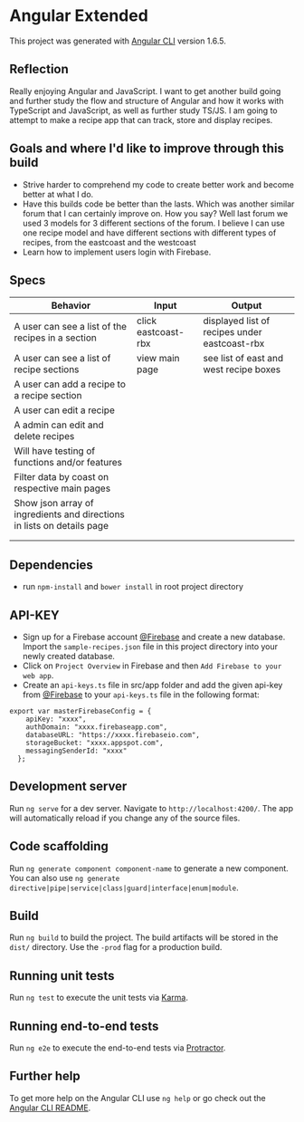 # Angular Extended

This project was generated with [Angular CLI](https://github.com/angular/angular-cli) version 1.6.5.

## Reflection

Really enjoying Angular and JavaScript. I want to get another build going and further study the flow and structure of Angular and how it works with TypeScript and JavaScript, as well as further study TS/JS. I am going to attempt to make a recipe app that can track, store and display recipes.

## Goals and where I'd like to improve through this build

* Strive harder to comprehend my code to create better work and become better at what I do.
* Have this builds code be better than the lasts. Which was another similar forum that I can certainly improve on. How you say? Well last forum we used 3 models for 3 different sections of the forum. I believe I can use one recipe model and have different sections with different types of recipes, from the eastcoast and the westcoast
* Learn how to implement users login with Firebase.



## Specs

| Behavior  | Input  | Output  |
|---|---|---|
| A user can see a list of the recipes in a section | click eastcoast-rbx  | displayed list of recipes under eastcoast-rbx  |
| A user can see a list of recipe sections | view main page  | see list of east and west recipe boxes  |
| A user can add a recipe to a recipe section  |   |   |
| A user can edit a recipe   |   |   |
| A admin can edit and delete recipes  |   |   |
| Will have testing of functions and/or features  |   |   |
| Filter data by coast on respective main pages  |   |   |
| Show json array of ingredients and directions in lists on details page  |   |   |
|   |   |   |
|   |   |   |

## Dependencies

* run `npm-install` and `bower install` in root project directory

## API-KEY

* Sign up for a Firebase account [@Firebase](https://firebase.google.com/) and create a new database. Import the `sample-recipes.json` file in this project directory into your newly created database.
* Click on `Project Overview` in Firebase and then `Add Firebase to your web app`.
* Create an `api-keys.ts` file in src/app folder and add the given api-key from [@Firebase](https://firebase.google.com/) to your `api-keys.ts` file in the following format:
```
export var masterFirebaseConfig = {
    apiKey: "xxxx",
    authDomain: "xxxx.firebaseapp.com",
    databaseURL: "https://xxxx.firebaseio.com",
    storageBucket: "xxxx.appspot.com",
    messagingSenderId: "xxxx"
  };
```

## Development server

Run `ng serve` for a dev server. Navigate to `http://localhost:4200/`. The app will automatically reload if you change any of the source files.

## Code scaffolding

Run `ng generate component component-name` to generate a new component. You can also use `ng generate directive|pipe|service|class|guard|interface|enum|module`.

## Build

Run `ng build` to build the project. The build artifacts will be stored in the `dist/` directory. Use the `-prod` flag for a production build.

## Running unit tests

Run `ng test` to execute the unit tests via [Karma](https://karma-runner.github.io).

## Running end-to-end tests

Run `ng e2e` to execute the end-to-end tests via [Protractor](http://www.protractortest.org/).

## Further help

To get more help on the Angular CLI use `ng help` or go check out the [Angular CLI README](https://github.com/angular/angular-cli/blob/master/README.md).
